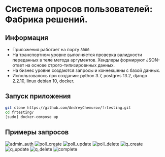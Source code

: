 # Система опросов пользователей: Фабрика решений.

## Информация
- Приложения работает на порту ```8000```.
- На транспортном уровне выполняется проверка валидности переданных в теле метода аргументов. Хендлеры формируют JSON-ответ на основе строго-типизировнных данных.
- На бизнес уровне создаются запросы и коннекшены с базой данных.
- Использовалось при создании: python 3.7, postgres 13.2, django 2.2.10, linux debian 10, docker.

## Запуск приложения
```bash
git clone https://github.com/AndreyChemurov/frtesting.git
cd frtesting/
[sudo] docker-compose up
```

## Примеры запросов
![admin_auth](https://user-images.githubusercontent.com/58785926/109211042-bb9c3400-77be-11eb-8884-02e97d2b4b09.png)
![poll_create](https://user-images.githubusercontent.com/58785926/109211050-bdfe8e00-77be-11eb-87b1-5d5318ee28e8.png)
![poll_update](https://user-images.githubusercontent.com/58785926/109211055-bf2fbb00-77be-11eb-8447-aac1cc07744d.png)
![poll_delete](https://user-images.githubusercontent.com/58785926/109211057-c060e800-77be-11eb-9e2b-567b2506ecca.png)
![q_create](https://user-images.githubusercontent.com/58785926/109211061-c22aab80-77be-11eb-849d-89b357b8103d.png)
![q_update](https://user-images.githubusercontent.com/58785926/109285373-0dca6d00-7832-11eb-9902-f6f4dcc59858.png)
![q_delete](https://user-images.githubusercontent.com/58785926/109211069-c3f46f00-77be-11eb-8db7-68c0403867d4.png)
![complete](https://user-images.githubusercontent.com/58785926/109211080-c6ef5f80-77be-11eb-922a-db36fce98b88.png)
